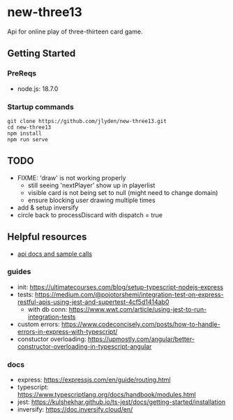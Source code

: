 # new-three13
Api for online play of three-thirteen card game.

## Getting Started
### PreReqs
* node.js: 18.7.0

### Startup commands
```
git clone https://github.com/jlyden/new-three13.git
cd new-three13
npm install
npm run serve
```

## TODO
* FIXME: 'draw' is not working properly
  * still seeing 'nextPlayer' show up in playerlist
  * visible card is not being set to null (might need to change domain)
  * ensure blocking user drawing multiple times
* add & setup inversify
* circle back to processDiscard with dispatch = true

## Helpful resources
* [api docs and sample calls](api-doc.md)

### guides
* init: https://ultimatecourses.com/blog/setup-typescript-nodejs-express
* tests: https://medium.com/@pojotorshemi/integration-test-on-express-restful-apis-using-jest-and-supertest-4cf5d1414ab0
  * with db conn: https://www.wwt.com/article/using-jest-to-run-integration-tests
* custom errors: https://www.codeconcisely.com/posts/how-to-handle-errors-in-express-with-typescript/
* constuctor overloading: https://upmostly.com/angular/better-constructor-overloading-in-typescript-angular

### docs
* express: https://expressjs.com/en/guide/routing.html
* typescript: https://www.typescriptlang.org/docs/handbook/modules.html
* jest: https://kulshekhar.github.io/ts-jest/docs/getting-started/installation
* inversify: https://doc.inversify.cloud/en/